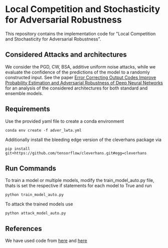 # Local Competition and Stochasticity for Adversarial Robustness

This repository contains the implementation code for "Local Competition and Stochasticity for Adversarial Robustness".

## Considered Attacks and architectures
We consider the PGD, CW, BSA, additive uniform noise attacks, while we evaluate the confidence of the predictions of the model to a randomly constructed input. See the paper [Error Correcting Output Codes Improve Probability Estimation and Adversarial Robustness of Deep Neural Networks](https://papers.nips.cc/paper/2019/file/cd61a580392a70389e27b0bc2b439f49-Paper.pdf) for an analysis of the considered architectures for both standard and ensemble models.

## Requirements

Use the provided yaml file to create a conda environment

	conda env create -f adver_lwta.yml
Additionally install the bleeding edge version of the cleverhans package via 

	pip install git+https://github.com/tensorflow/cleverhans.git#egg=cleverhans


## Run Commands

To train a model or multiple models, modify the train_model_auto.py file, thats is set the respective if statements for each model to True and run 

	python train_model_auto.py
	
To attack the trained models use 

    python attack_model_auto.py

## References

We have used code from [here](https://github.com/Gunjan108/robust-ecoc) and [here](https://github.com/konpanousis/SB-LWTA)

